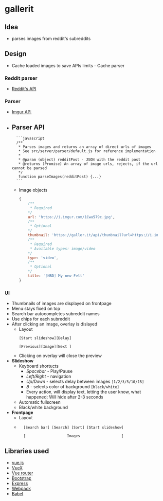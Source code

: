 # gallerit

## Idea
- parses images from reddit's subreddits

## Design
- Cache loaded images to save APIs limits - Cache parser

### Reddit parser
- [Reddit's API](https://www.reddit.com/dev/api)

### Parser
- [Imgur API](https://api.imgur.com/)
- __Parser API__
    - 

        ```javascript
        /**
         * Parses images and returns an array of direct urls of images
         * See src/server/parser/default.js for reference implementation
         *
         * @param (object) redditPost - JSON with the reddit post
         * @returns (Promise) An array of image urls, rejects, if the url cannot be parsed
         */
         function parseImages(redditPost) {...}
        ```
        
    - Image objects
    
        ```javascript
        {
            /**
             * Required
            */
            url: 'https://i.imgur.com/1Cwu579c.jpg',
            /**
             * Optional
            */
            thumbnail: 'https://galler.it/api/thumbnail?url=https://i.imgur.com/1Cwu579c.jpg',
            /**
             * Required
             * Available types: image/video
            */
            type: 'video',
            /**
             * Optional
            */
            title: '[NBD] My new Felt'
        }
        ```
        
### UI
- Thumbnails of images are displayed on frontpage
- Menu stays fixed on top
- Search bar autocompletes subreddit names
- Use chips for each subreddit
- After clicking an image, overlay is dislayed
    - Layout
        ```
        [Start slideshow][Delay]
        
        [Previous][Image][Next ]
        ```
    - Clicking on overlay will close the preview
- __Slideshow__
    - Keyboard shortucts
        - *Spacebar* - Play/Pause
        - *Left/Right* - navigation
        - *Up/Down* - selects delay between images `[1/2/3/5/10/15]`
        - *B* - selects color of background `[black/white]`
        - Every action, will display text, letting the user know, what happened; Will hide after 2-3 seconds
    - Automatic fullscreen
    - Black/white background
- __Frontpage__
    - Layout
    - ```
        [Search bar] [Search] [Sort] [Start slideshow]

        [                   Images                   ]
        ```
    
## Libraries used
- [vue.js](https://github.com/vuejs/vue/tree/next)
- [VueX](https://github.com/vuejs/vuex/tree/next)
- [Vue router](https://github.com/vuejs/vue-router/tree/next)
- [Bootstrap](https://github.com/twbs/bootstrap)
- [Express](https://github.com/expressjs/express)
- [Webpack](https://github.com/webpack/webpack)
- [Babel](https://github.com/babel/babel)
